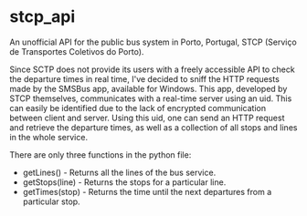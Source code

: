 # stcp_api

An unofficial API for the public bus system in Porto, Portugal, STCP (Serviço de Transportes Coletivos do Porto).

Since SCTP does not provide its users with a freely accessible API to check the departure times in real time, I've decided to sniff the HTTP requests made by the SMSBus app, available for Windows. This app, developed by STCP themselves, communicates with a real-time server using an uid. This can easily be identified due to the lack of encrypted communication between client and server. Using this uid, one can send an HTTP request and retrieve the departure times, as well as a collection of all stops and lines in the whole service. 

There are only three functions in the python file: 
- getLines() - Returns all the lines of the bus service.
- getStops(line) - Returns the stops for a particular line.
- getTimes(stop) - Returns the time until the next departures from a particular stop.
